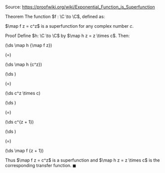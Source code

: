 # 

Source: https://proofwiki.org/wiki/Exponential_Function_is_Superfunction

Theorem
The function $f : \C \to \C$, defined as:

$\map f z = c^z$
is a superfunction for any complex number $c$.


Proof
Define $h: \C \to \C$ by $\map h z = z \times c$.
Then:














\(\ds \map h {\map f z}\)

\(=\)







\(\ds \map h {c^z}\)




















\(\ds \)

\(=\)







\(\ds c^z \times c\)




















\(\ds \)

\(=\)







\(\ds c^{z + 1}\)




















\(\ds \)

\(=\)







\(\ds \map f {z + 1}\)









Thus $\map f z = c^z$ is a superfunction and $\map h z = z \times c$ is the corresponding transfer function.
$\blacksquare$





